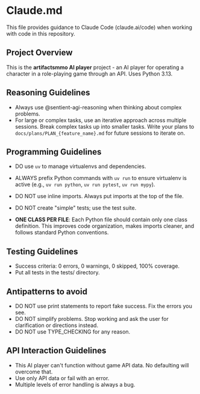 # Claude.md

This file provides guidance to Claude Code (claude.ai/code) when working with code in this repository.

## Project Overview

This is the **artifactsmmo AI player** project - an AI player for operating a character in a role-playing game through an API. Uses Python 3.13.

## Reasoning Guidelines

- Always use @sentient-agi-reasoning when thinking about complex problems.
- For large or complex tasks, use an iterative approach across multiple sessions. Break complex tasks up into smaller tasks. Write your plans to `docs/plans/PLAN_{feature_name}.md` for future sessions to iterate on.

## Programming Guidelines

- DO use `uv` to manage virtualenvs and dependencies.
- ALWAYS prefix Python commands with `uv run` to ensure virtualenv is active (e.g., `uv run python`, `uv run pytest`, `uv run mypy`).

- DO NOT use inline imports. Always put imports at the top of the file.
- DO NOT create "simple" tests; use the test suite.
- **ONE CLASS PER FILE**: Each Python file should contain only one class definition. This improves code organization, makes imports cleaner, and follows standard Python conventions.

## Testing Guidelines

- Success criteria: 0 errors, 0 warnings, 0 skipped, 100% coverage.
- Put all tests in the tests/ directory.

## Antipatterns to avoid
- DO NOT use print statements to report fake success. Fix the errors you see.
- DO NOT simplify problems. Stop working and ask the user for clarification or directions instead.
- DO NOT use TYPE_CHECKING for any reason.

## API Interaction Guidelines
- This AI player can't function without game API data. No defaulting will overcome that.
- Use only API data or fail with an error.
- Multiple levels of error handling is always a bug.
